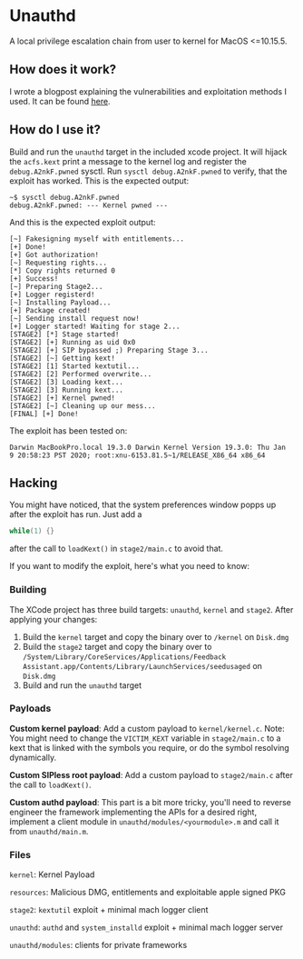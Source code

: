 #  Unauthd

A local privilege escalation chain from user to kernel for MacOS <=10.15.5.

## How does it work? 

I wrote a blogpost explaining the vulnerabilities and exploitation methods I used. It can be found [here](https://a2nkf.github.io/NOTPUBLICYET).

## How do I use it?

Build and run the `unauthd` target in the included xcode project. It will hijack the `acfs.kext` print a message to the kernel log and register the `debug.A2nkF.pwned` sysctl.
Run `sysctl debug.A2nkF.pwned` to verify, that the exploit has worked. 
This is the expected output:

```
~$ sysctl debug.A2nkF.pwned
debug.A2nkF.pwned: --- Kernel pwned ---
```

And this is the expected exploit output:
```
[~] Fakesigning myself with entitlements...
[+] Done!
[+] Got authorization!
[~] Requesting rights...
[*] Copy rights returned 0
[+] Success!
[~] Preparing Stage2...
[+] Logger registerd!
[~] Installing Payload...
[+] Package created!
[~] Sending install request now!
[+] Logger started! Waiting for stage 2... 
[STAGE2] [*] Stage started!
[STAGE2] [+] Running as uid 0x0
[STAGE2] [+] SIP bypassed ;) Preparing Stage 3...
[STAGE2] [~] Getting kext!
[STAGE2] [1] Started kextutil...
[STAGE2] [2] Performed overwrite...
[STAGE2] [3] Loading kext...
[STAGE2] [3] Running kext...
[STAGE2] [+] Kernel pwned!
[STAGE2] [~] Cleaning up our mess... 
[FINAL] [+] Done!
```

The exploit has been tested on:
```
Darwin MacBookPro.local 19.3.0 Darwin Kernel Version 19.3.0: Thu Jan  9 20:58:23 PST 2020; root:xnu-6153.81.5~1/RELEASE_X86_64 x86_64
```

## Hacking

You might have noticed, that the system preferences window popps up after the exploit has run. Just add a 
```c
while(1) {}
```
after the call to `loadKext()` in `stage2/main.c` to avoid that.

If you want to modify the exploit, here's what you need to know:

### Building

The XCode project has three build targets: `unauthd`, `kernel` and `stage2`.
After applying your changes:

1. Build the `kernel` target and copy the binary over to `/kernel` on `Disk.dmg`
2. Build the `stage2` target and copy the binary over to `/System/Library/CoreServices/Applications/Feedback Assistant.app/Contents/Library/LaunchServices/seedusaged` on `Disk.dmg`
3. Build and run the `unauthd` target

### Payloads

**Custom kernel payload**:
Add a custom payload to `kernel/kernel.c`. Note: You might need to change the  `VICTIM_KEXT` variable in `stage2/main.c` to a 
kext that is linked with the symbols you require, or do the symbol resolving dynamically.

**Custom SIPless root payload**: 
Add a custom payload to `stage2/main.c` after the call to `loadKext()`.

**Custom authd payload**:
This part is a bit more tricky, you'll need to reverse engineer the framework implementing the APIs for a desired right, implement a client module in `unauthd/modules/<yourmodule>.m` and call it from `unauthd/main.m`. 

### Files

`kernel`: Kernel Payload 

`resources`: Malicious DMG, entitlements and exploitable apple signed PKG

`stage2`: `kextutil` exploit + minimal mach logger client

`unauthd`: `authd` and `system_installd` exploit + minimal mach logger server

`unauthd/modules`: clients for private frameworks

